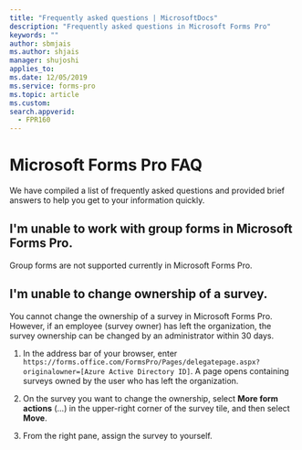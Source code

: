 ```yaml
---
title: "Frequently asked questions | MicrosoftDocs"
description: "Frequently asked questions in Microsoft Forms Pro"
keywords: ""
author: sbmjais
ms.author: shjais
manager: shujoshi
applies_to: 
ms.date: 12/05/2019
ms.service: forms-pro
ms.topic: article
ms.custom: 
search.appverid:
  - FPR160
---
```


# Microsoft Forms Pro FAQ

We have compiled a list of frequently asked questions and provided brief answers to help you get to your information quickly.

## I'm unable to work with group forms in Microsoft Forms Pro.

Group forms are not supported currently in Microsoft Forms Pro.

## I'm unable to change ownership of a survey.

You cannot change the ownership of a survey in Microsoft Forms Pro. However, if an employee (survey owner) has left the organization, the survey ownership can be changed by an administrator within 30 days.

1. In the address bar of your browser, enter `https://forms.office.com/FormsPro/Pages/delegatepage.aspx?originalowner=[Azure Active Directory ID]`. A page opens containing surveys owned by the user who has left the organization.

2. On the survey you want to change the ownership, select **More form actions** (...) in the upper-right corner of the survey tile, and then select **Move**.

3. From the right pane, assign the survey to yourself.


